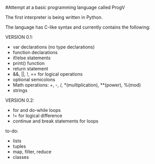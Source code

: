 #Attempt at a basic programming language called ProgV

The first interpreter is being written in Python.

The language has C-like syntax and currently contains the following:

VERSION 0.1:
- var declarations (no type declarations)
- function declarations
- if/else statements
- print() function
- return statement
- &&, ||, !, == for logical operations
- optional semicolons
- Math operations: +, -, /, \*(multiplication), **(power), %(mod)
- strings

VERSION 0.2:
- for and do-while loops
- != for logical difference
- continue and break statements for loops

to-do:
- lists
- tuples
- map, filter, reduce
- classes
